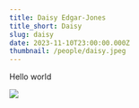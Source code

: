 ```yaml
---
title: Daisy Edgar-Jones
title_short: Daisy
slug: daisy
date: 2023-11-10T23:00:00.000Z
thumbnail: /people/daisy.jpeg
---
```


Hello world

![](/godzilla-dance.gif)

